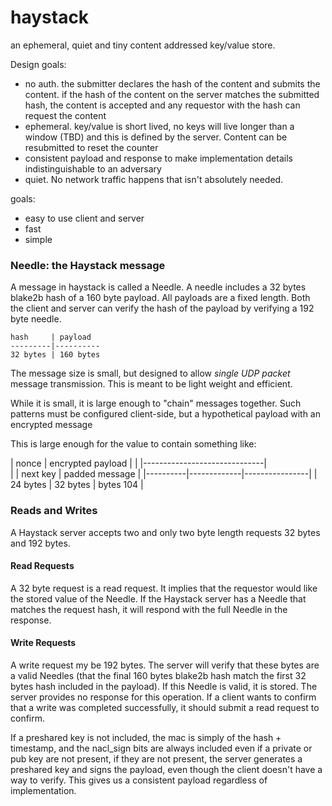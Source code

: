 # haystack

an ephemeral, quiet and tiny content addressed key/value store.

Design goals:
- no auth. the submitter declares the hash of the content and submits the content. if the hash of the content on the server matches the submitted hash, the content is accepted and any requestor with the hash can request the content
- ephemeral. key/value is short lived, no keys will live longer than a window (TBD) and this is defined by the server. Content can be resubmitted to reset the counter
- consistent payload and response to make implementation details indistinguishable to an adversary  
- quiet. No network traffic happens that isn't absolutely needed.



goals:
- easy to use client and server
- fast
- simple

### Needle: the Haystack message

A message in haystack is called a Needle. A needle includes a 32 bytes blake2b hash of a 160 byte payload.
All payloads are a fixed length. Both the client and server can verify the hash of the payload by verifying a 192 byte needle.

```
hash     | payload
---------|----------
32 bytes | 160 bytes
```

The message size is small, but designed to allow _single UDP packet_ message transmission. This is meant to be light weight and efficient.

While it is small, it is large enough to "chain" messages together. Such patterns must be configured client-side, but a hypothetical payload with an encrypted message

This is large enough for the value to contain something like:

|  nonce   |     encrypted payload        |
|          |------------------------------|  
|          | next key    | padded message |
|----------|-------------|----------------|
| 24 bytes | 32 bytes    |  bytes   104   |



### Reads and Writes

A Haystack server accepts two and only two byte length requests 32 bytes and 192 bytes.

#### Read Requests

A 32 byte request is a read request. It implies that the requestor would like the stored value of the Needle. If the Haystack server has a Needle that matches the request hash, it will respond with the full Needle in the response.

#### Write Requests

A write request my be 192 bytes. The server will verify that these bytes are a valid Needles (that the final 160 bytes blake2b hash match the first 32 bytes hash included in the payload). If this Needle is valid, it is stored. The server provides no response for this operation. If a client wants to confirm that a write was completed successfully, it should submit a read request to confirm.



If a preshared key is not included, the mac is simply of the hash + timestamp, and the nacl_sign bits are always included even if a private or pub key are not present, if they are not present, the server generates a preshared key and signs the payload, even though the client doesn't have a way to verify. This gives us a consistent payload regardless of implementation.